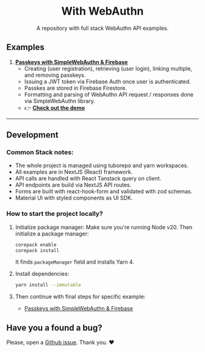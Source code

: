 <div style="text-align:center">

# With WebAuthn

A repository with full stack WebAuthn API examples.

<div style="text-align:left">

## Examples

1. **[Passkeys with SimpleWebAuthn & Firebase](examples/simplewebauthn)**
    - Creating (user registration), retrieving (user login), linking multiple, and removing passkeys.
    - Issuing a JWT token via Firebase Auth once user is authenticated.
    - Passkes are stored in Firebase Firestore.
    - Formatting and parsing of WebAuthn API request / responses done via SimpleWebAuthn library.
    - 👉 [**Check out the demo**](https://with-webauthn.dev)

---

## Development

### Common Stack notes:

-   The whole project is managed using tuborepo and yarn workspaces.
-   All examples are in NextJS (React) framework.
-   API calls are handled with React Tanstack query on client.
-   API endpoints are build via NextJS API routes.
-   Forms are built with react-hook-form and validated with zod schemas.
-   Material UI with styled components as UI SDK.

### How to start the project locally?

1. Initialize package manager:
   Make sure you're running Node v20. Then initialize a package manager:

    ```sh
    corepack enable
    corepack install
    ```

    It finds `packageManager` field and installs Yarn 4.

2. Install dependencies:

    ```sh
    yarn install --immutable
    ```

3. Then continue with final steps for specific example:
    - [Passkeys with SimpleWebAuthn & Firebase](examples/simplewebauthn/README.md)

## Have you a found a bug?

Please, open a [Github issue](https://github.com/cermakjiri/with-webauthn/issues/new/choose). Thank you. ❤️
